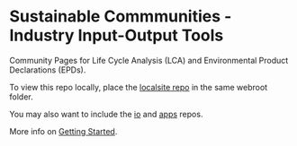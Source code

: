 
# Sustainable Commmunities - Industry Input-Output Tools

Community Pages for Life Cycle Analysis (LCA) and Environmental Product Declarations (EPDs).

To view this repo locally, place the [localsite repo](https://github.com/modelearth/localsite/) in the same webroot folder.  

You may also want to include the [io](https://github.com/modelearth/io/) and [apps](https://github.com/modelearth/apps/) repos.  

More info on [Getting Started](https://model.earth/localsite/start/).